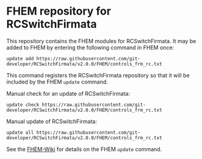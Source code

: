 # FHEM repository for RCSwitchFirmata

This repository contains the FHEM modules for RCSwitchFirmata. It may be added to FHEM by entering the following command in FHEM once:
```
update add https://raw.githubusercontent.com/git-developer/RCSwitchFirmata/v2.0.0/FHEM/controls_frm_rc.txt
```
This command registers the RCSwitchFirmata repository so that it will be included by the FHEM `update` command.

Manual check for an update of RCSwitchFirmata:
```
update check https://raw.githubusercontent.com/git-developer/RCSwitchFirmata/v2.0.0/FHEM/controls_frm_rc.txt
```

Manual update of RCSwitchFirmata:
```
update all https://raw.githubusercontent.com/git-developer/RCSwitchFirmata/v2.0.0/FHEM/controls_frm_rc.txt
```

See the [FHEM-Wiki](https://wiki.fhem.de/wiki/Update#Repository-Verwaltung) for details on the FHEM `update` command.
